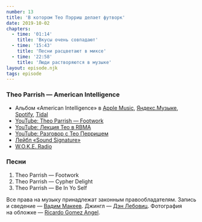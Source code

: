 ```yaml
---
number: 13
title: 'В котором Тео Пэрриш делает футворк'
date: 2019-10-02
chapters:
  - time: '01:14'
    title: 'Вкусы очень совпадают'
  - time: '15:43'
    title: 'Песни расцветают в миксе'
  - time: '22:58'
    title: 'Люди растворяются в музыке'
layout: episode.njk
tags: episode
---
```


### Theo Parrish — American Intelligence

- Альбом «American Intelligence» в
  [Apple Music](https://music.apple.com/album/956159699),
  [Яндекс.Музыке](https://music.yandex.ru/album/5196625),
  [Spotify](https://open.spotify.com/album/0DoWNwSzBk0R0QzgaQIxcE),
  [Tidal](https://tidal.com/browse/album/86520153)
- [YouTube: Theo Parrish — Footwork](https://youtu.be/70CeiEJi1OI)
- [YouTube: Лекция Тео в RBMA](https://youtu.be/UBBMH4Xhi1w)
- [YouTube: Разговор с Тео Перришем](https://youtu.be/yMpWm9kjMh8)
- [Лейбл «Sound Signature»](https://soundsignature.net/)
- [W.O.K.E. Radio](http://wokeradio.net/)

### Песни

1. Theo Parrish — Footwork
2. Theo Parrish — Cypher Delight
3. Theo Parrish — Be In Yo Self

Все права на музыку принадлежат законным правообладателям.
Запись и сведение — [Вадим Макеев](https://twitter.com/pepelsbey).
Джингл — [Дэн Лебовиц](https://www.youtube.com/channel/UC38A5qHrlc_Zgua7vL4b96w).
Фотография на обложке — [Ricardo Gomez Angel](https://unsplash.com/photos/j5gCOKZdm6I).
